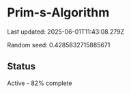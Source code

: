 # Prim-s-Algorithm

Last updated: 2025-06-01T11:43:08.279Z

Random seed: 0.4285832715885671

## Status

Active - 82% complete
